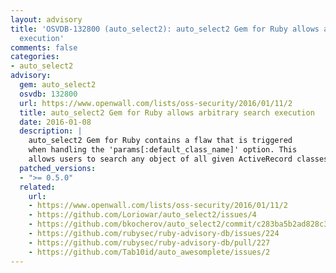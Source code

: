 ```yaml
---
layout: advisory
title: 'OSVDB-132800 (auto_select2): auto_select2 Gem for Ruby allows arbitrary search
  execution'
comments: false
categories:
- auto_select2
advisory:
  gem: auto_select2
  osvdb: 132800
  url: https://www.openwall.com/lists/oss-security/2016/01/11/2
  title: auto_select2 Gem for Ruby allows arbitrary search execution
  date: 2016-01-08
  description: |
    auto_select2 Gem for Ruby contains a flaw that is triggered
    when handling the 'params[:default_class_name]' option. This
    allows users to search any object of all given ActiveRecord classes.
  patched_versions:
  - ">= 0.5.0"
  related:
    url:
    - https://www.openwall.com/lists/oss-security/2016/01/11/2
    - https://github.com/Loriowar/auto_select2/issues/4
    - https://github.com/bkocherov/auto_select2/commit/c283ba5b2ad828c3b7414565ae66cd0d86f5a5df
    - https://github.com/rubysec/ruby-advisory-db/issues/224
    - https://github.com/rubysec/ruby-advisory-db/pull/227
    - https://github.com/Tab10id/auto_awesomplete/issues/2
---
```

